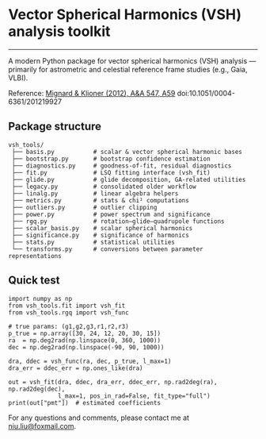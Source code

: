 # Vector Spherical Harmonics (VSH) analysis toolkit

---

A modern Python package for vector spherical harmonics (VSH) analysis — primarily for astrometric and celestial reference frame studies (e.g., Gaia, VLBI).

Reference:
    [Mignard & Klioner (2012), A&A 547, A59](https://ui.adsabs.harvard.edu/link_gateway/2012A&A...547A..59M)
    doi:10.1051/0004-6361/201219927


## Package structure

```
vsh_tools/
 ├── basis.py           # scalar & vector spherical harmonic bases
 ├── bootstrap.py       # bootstrap confidence estimation
 ├── diagnostics.py     # goodness-of-fit, residual diagnostics
 ├── fit.py             # LSQ fitting interface (vsh_fit)
 ├── glide.py           # glide decomposition, GA-related utilities
 ├── legacy.py          # consolidated older workflow
 ├── linalg.py          # linear algebra helpers
 ├── metrics.py         # stats & chi² computations
 ├── outliers.py        # outlier clipping
 ├── power.py           # power spectrum and significance
 ├── rgq.py             # rotation–glide–quadrupole functions
 ├── scalar_basis.py    # scalar spherical harmonics
 ├── significance.py    # significance of harmonics
 ├── stats.py           # statistical utilities
 └── transforms.py      # conversions between parameter representations

```

## Quick test

```
import numpy as np
from vsh_tools.fit import vsh_fit
from vsh_tools.rgq import vsh_func

# true params: (g1,g2,g3,r1,r2,r3)
p_true = np.array([30, 24, 12, 20, 30, 15])
ra  = np.deg2rad(np.linspace(0, 360, 1000))
dec = np.deg2rad(np.linspace(-90, 90, 1000))

dra, ddec = vsh_func(ra, dec, p_true, l_max=1)
dra_err = ddec_err = np.ones_like(dra)

out = vsh_fit(dra, ddec, dra_err, ddec_err, np.rad2deg(ra), np.rad2deg(dec),
              l_max=1, pos_in_rad=False, fit_type="full")
print(out["pmt"])  # estimated coefficients
```


For any questions and comments, please contact me at [niu.liu@foxmail.com](niu.liu@foxmail.com).
